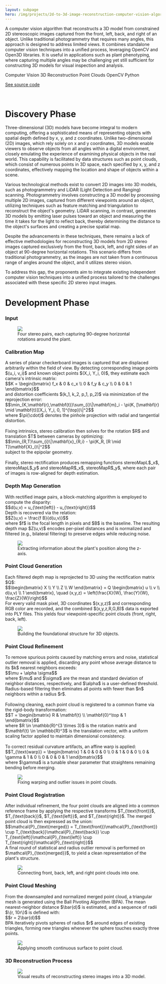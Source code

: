 ```yaml
---
layout: subpage
hero: /img/projects/2d-to-3d-image-reconstruction-computer-vision-algorithm/2d-to-3d-image-reconstruction-computer-vision-algorithm.jpeg
---
```


<title>Developing Custom Computer Vision Algorithm for Reconstructing 3D Models from Constrained 2D Stereoscopic Images Using OpenCV and Open3D</title>

A computer vision algorithm that reconstructs a 3D model from constrained 2D stereoscopic images captured from the front, left, back, and right of an object. Unlike traditional photogrammetry that requires many angles, this approach is designed to address limited views. It combines standalone computer vision techniques into a unified process, leveraging OpenCV and Open3D libraries. It is useful in applications such as plant phenotyping, where capturing multiple angles may be challenging yet still sufficient for constructing 3D models for visual inspection and analysis.

<tag>Computer Vision</tag>
<tag>3D Reconstruction</tag>
<tag>Point Clouds</tag>
<tag>OpenCV</tag>
<tag>Python</tag>

<a href="https://www.johnivandiaz.com" class="arrow-link">See source code</a>

<br>

<h1>Discovery Phase</h1>

Three-dimensional (3D) models have become integral to modern computing, offering a sophisticated means of representing objects with spatial depth defined by x, y, and z coordinates. Unlike two-dimensional (2D) images, which rely solely on x and y coordinates, 3D models enable viewers to observe objects from all angles within a digital environment, closely emulating the experience of examining physical objects in the real world. This capability is facilitated by data structures such as point clouds, which consist of numerous points in 3D space, each specified by x, y, and z coordinates, effectively mapping the location and shape of objects within a scene.

Various technological methods exist to convert 2D images into 3D models, such as photogrammetry and LiDAR (Light Detection and Ranging) scanning. Photogrammetry involves constructing a 3D model by processing multiple 2D images, captured from different viewpoints around an object, utilizing techniques such as feature matching and triangulation to reconstruct the object's geometry. LiDAR scanning, in contrast, generates 3D models by emitting laser pulses toward an object and measuring the time it takes for the light to reflect back, thereby determining the distance to the object's surfaces and creating a precise spatial map.

Despite the advancements in these techniques, there remains a lack of effective methodologies for reconstructing 3D models from 2D stereo images captured exclusively from the front, back, left, and right sides of an object at 90-degree horizontal rotations. This scenario differs from traditional photogrammetry, as the images are not taken from a continuous range of angles around the object, and it utilizes stereo vision.

To address this gap, the proponents aim to integrate existing independent computer vision techniques into a unified process tailored to the challenges associated with these specific 2D stereo input images.

<h1>Development Phase</h1>

<h3>Input</h3>

<figure style="--img-max: 560px;">
  <img src="/img/projects/2d-to-3d-image-reconstruction-computer-vision-algorithm/stereo-images.jpg">
  <figcaption>Four stereo pairs, each capturing 90-degree horizontal rotations around the plant.</figcaption>
</figure>

<h3>Calibration Map</h3>

<div>
A series of planar checkerboard images is captured that are displaced arbitrarily within the field of view. By detecting corresponding image points $(u_i, v_i)$ and known object points $(X_i, Y_i, 0)$, they estimate each camera's intrinsic matrix:
</div>

<div class="equation">
$$K = \begin{bmatrix} f_x & 0 & c_x \\ 0 & f_y & c_y \\ 0 & 0 & 1 \end{bmatrix}$$
</div>

<div>
and distortion coefficients $(k_1, k_2, p_1, p_2)$ via minimization of the reprojection error:
</div>

<div class="equation">
$$\min_{K,\mathbf{r},\mathbf{t}}\sum_{i}\|\mathbf{m}_i - \pi(K, [\mathbf{r} \mid \mathbf{t}][X_i, Y_i, 0, 1]^{\top})\|^2$$
</div>

<div>
where $\pi(\cdot)$ denotes the pinhole projection with radial and tangential distortion.<br><br>
</div>

<div>
Fixing intrinsics, stereo calibration then solves for the rotation $R$ and translation $T$ between cameras by optimizing:
</div>

<div class="equation">
$$\min_{R,T}\sum_{i}\|\mathbf{x}_{R,i} - \pi(K_R, [R \mid T]\mathbf{X}_i)\|^2$$
</div>

<div>
subject to the epipolar geometry.<br><br>
</div>

<div>
Finally, stereo rectification produces remapping functions stereoMapL$_x$, stereoMapL$_y$ and stereoMapR$_x$, stereoMapR$_y$, where each pair of images is row-aligned for depth estimation.
</div>

<h3>Depth Map Generation</h3>

<div>
With rectified image pairs, a block-matching algorithm is employed to compute the disparity:
</div>

<div class="equation">
$$d(u,v) = u_{\text{left}} - u_{\text{right}}$$
</div>

<div>
Depth is recovered via the relation:
</div>

<div class="equation">
$$Z(u,v) = \frac{f B}{d(u,v)}$$
</div>

<div>
where $f$ is the focal length in pixels and $B$ is the baseline. The resulting depth map $Z(u,v)$ encodes per-pixel distances and is normalized and filtered (e.g., bilateral filtering) to preserve edges while reducing noise.
</div>

<figure style="--img-max: 560px;">
  <img src="/img/projects/2d-to-3d-image-reconstruction-computer-vision-algorithm/depth-map-generation.jpg">
  <figcaption>Extracting information about the plant's position along the z-axis.</figcaption>
</figure>

<h3>Point Cloud Generation</h3>

<div>
Each filtered depth map is reprojected to 3D using the rectification matrix $Q$:
</div>

<div class="equation">
$$\begin{bmatrix} X \\ Y \\ Z \\ W \end{bmatrix} = Q \begin{bmatrix} u \\ v \\ d(u,v) \\ 1 \end{bmatrix}, \quad (x,y,z) = \left(\frac{X}{W}, \frac{Y}{W}, \frac{Z}{W}\right)$$
</div>

<div>
For every valid mask pixel, 3D coordinates $(x,y,z)$ and corresponding RGB color are recorded, and the combined $(x,y,z,R,G,B)$ data is exported into PLY files. This yields four viewpoint-specific point clouds (front, right, back, left).
</div>

<figure style="--img-max: 560px;">
  <img src="/img/projects/2d-to-3d-image-reconstruction-computer-vision-algorithm/point-cloud-generation.jpg">
  <figcaption>Building the foundational structure for 3D objects.</figcaption>
</figure>

<h3>Point Cloud Refinement</h3>

<div>
To remove spurious points caused by matching errors and noise, statistical outlier removal is applied, discarding any point whose average distance to its $k$ nearest neighbors exceeds:
</div>

<div class="equation">
$$\mu + \alpha \sigma$$
</div>

<div>
where $\mu$ and $\sigma$ are the mean and standard deviation of neighbor distances, respectively, and $\alpha$ is a user-defined threshold. Radius-based filtering then eliminates all points with fewer than $n$ neighbors within a radius $r$.<br><br>
</div>

<div>
Following cleaning, each point cloud is registered to a common frame via the rigid-body transformation:
</div>

<div class="equation">
$$T = \begin{bmatrix} R & \mathbf{t} \\ \mathbf{0}^\top & 1 \end{bmatrix}$$
</div>

<div>
where $R \in \mathbb{R}^{3 \times 3}$ is the rotation matrix and $\mathbf{t} \in \mathbb{R}^3$ is the translation vector, with a uniform scaling factor applied to maintain dimensional consistency.<br><br>
</div>

<div>
To correct residual curvature artifacts, an affine warp is applied:
</div>

<div class="equation">
$$T_{\text{warp}} = \begin{bmatrix} 1 & 0 & 0 & 0 \\ 0 & 1 & 0 & 0 \\ 0 & \gamma & 1 & 0 \\ 0 & 0 & 0 & 1 \end{bmatrix}$$
</div>

<div>
where $\gamma$ is a tunable shear parameter that straightens remaining bending before merging.
</div>

<figure style="--img-max: 560px;">
  <img src="/img/projects/2d-to-3d-image-reconstruction-computer-vision-algorithm/point-cloud-refinement.jpg">
  <figcaption>Fixing warping and outlier issues in point clouds.</figcaption>
</figure>

<h3>Point Cloud Registration</h3>

<div>
After individual refinement, the four point clouds are aligned into a common reference frame by applying the respective transforms $T_{\text{front}}$, $T_{\text{back}}$, $T_{\text{left}}$, and $T_{\text{right}}$. The merged point cloud is then expressed as the union:
</div>

<div class="equation">
$$\mathcal{P}_{\text{merged}} = T_{\text{front}}\mathcal{P}_{\text{front}} \cup T_{\text{back}}\mathcal{P}_{\text{back}} \cup T_{\text{left}}\mathcal{P}_{\text{left}} \cup T_{\text{right}}\mathcal{P}_{\text{right}}$$
</div>

<div>
A final round of statistical and radius outlier removal is performed on $\mathcal{P}_{\text{merged}}$, to yield a clean representation of the plant's structure.
</div>

<figure style="--img-max: 560px;">
  <img src="/img/projects/2d-to-3d-image-reconstruction-computer-vision-algorithm/point-cloud-registration.jpg">
  <figcaption>Connecting front, back, left, and right point clouds into one.</figcaption>
</figure>

<h3>Point Cloud Meshing</h3>

<div>
From the downsampled and normalized merged point cloud, a triangular mesh is generated using the Ball Pivoting Algorithm (BPA). The mean nearest-neighbor distance $\bar{d}$ is estimated, and a sequence of radii $\{r, 10r\}$ is defined with:
</div>

<div class="equation">
$$r = 2\bar{d}$$
</div>

<div>
BPA iteratively pivots spheres of radius $r$ around edges of existing triangles, forming new triangles whenever the sphere touches exactly three points.
</div>

<figure style="--img-max: 560px;">
  <img src="/img/projects/2d-to-3d-image-reconstruction-computer-vision-algorithm/point-cloud-meshing.jpg">
  <figcaption>Applying smooth continuous surface to point cloud.</figcaption>
</figure>

<h3>3D Reconstruction Process</h3>

<figure>
  <img src="/img/projects/2d-to-3d-image-reconstruction-computer-vision-algorithm/full-process.jpg">
  <figcaption>Visual results of reconstructing stereo images into a 3D model.</figcaption>
</figure>